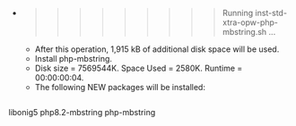* >>>>>>>>> Running inst-std-xtra-opw-php-mbstring.sh ...
  * After this operation, 1,915 kB of additional disk space will be used.
  * Install php-mbstring.
  * Disk size = 7569544K. Space Used = 2580K. Runtime = 00:00:00:04.
  * The following NEW packages will be installed:
  ```bash
libonig5 php8.2-mbstring php-mbstring
  ```
